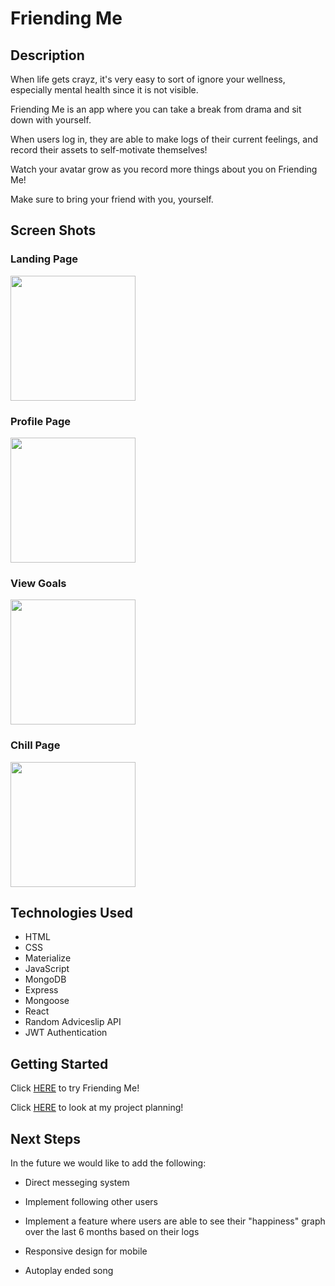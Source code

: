 # Friending Me

## Description
When life gets crayz, it's very easy to sort of ignore your wellness, especially mental health since it is not visible. 

Friending Me is an app where you can take a break from drama and sit down with yourself. 

When users log in, they are able to make logs of their current feelings, and record their assets to self-motivate themselves! 

Watch your avatar grow as you record more things about you on Friending Me!

Make sure to bring your friend with you, yourself.

## Screen Shots

### Landing Page 
<img src="https://i.imgur.com/5i8oeRE.png" height=200px>

### Profile Page
<img src="https://i.imgur.com/nkQGvnt.png" height=200px>

### View Goals
<img src="https://i.imgur.com/dWPqtkp.png" height=200px>

### Chill Page
<img src="https://i.imgur.com/C5IZ7Ek.png" height=200px>

## Technologies Used
* HTML
* CSS
* Materialize
* JavaScript
* MongoDB
* Express
* Mongoose
* React
* Random Adviceslip API
* JWT Authentication

## Getting Started
Click 
<a href="https://timely-msj.herokuapp.com/">HERE</a>
to try Friending Me!

Click 
<a href="https://trello.com/b/xM5nnrqZ/project-4">HERE</a> 
to look at my project planning! 

## Next Steps
In the future we would like to add the following:

* Direct messeging system

* Implement following other users

* Implement a feature where users are able to see their "happiness" graph over the last 6 months based on their logs

* Responsive design for mobile

* Autoplay ended song
